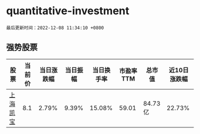 # quantitative-investment

`最后更新时间：2022-12-08 11:34:10 +0800`

## 强势股票

|股票|当前价|当日涨跌幅|当日振幅|当日换手率|市盈率TTM|总市值|近10日涨跌幅|
|----|----|----|----|----|----|----|----|
|[上海凯宝](https://xueqiu.com/S/SZ300039)|8.1|2.79%|9.39%|15.08%|59.01|84.73亿|22.73%|
